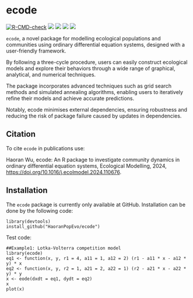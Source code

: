 # ecode

<!-- badges: start -->
[![R-CMD-check](https://github.com/Asa12138/ecode/actions/workflows/R-CMD-check.yaml/badge.svg)](https://github.com/Asa12138/ecode/actions/workflows/R-CMD-check.yaml)
[![](https://img.shields.io/badge/doi-10.1016/j.ecolmodel.2024.110676-yellow.svg)](https://doi.org/10.1016/j.ecolmodel.2024.110676)
[![](http://cranlogs.r-pkg.org/badges/grand-total/ecode)](https://cran.r-project.org/package=ecode)
[![](https://www.r-pkg.org/badges/version/ecode?color=green)](https://cran.r-project.org/package=ecode)
[![](https://img.shields.io/badge/devel%20version-0.1.0-green.svg)](https://github.com/Asa12138/ecode)
<!-- badges: end -->

`ecode`, a novel package for modelling ecological populations and communities using ordinary differential equation systems, designed with a user-friendly framework. 

By following a three-cycle procedure, users can easily construct ecological models and explore their behaviors through a wide range of graphical, analytical, and numerical techniques. 

The package incorporates advanced techniques such as grid search methods and simulated annealing algorithms, enabling users to iteratively refine their models and achieve accurate predictions. 

Notably, ecode minimises external dependencies, ensuring robustness and reducing the risk of package failure caused by updates in dependencies. 

## Citation

To cite `ecode` in publications use:

Haoran Wu,
ecode: An R package to investigate community dynamics in ordinary differential equation systems,
Ecological Modelling,
2024,
<https://doi.org/10.1016/j.ecolmodel.2024.110676>.


## Installation

The `ecode` package is currently only available at GitHub. Installation can be done by the following code:

```{r}
library(devtools)
install_github("HaoranPopEvo/ecode")
```


Test code:

```{r}
##Example1: Lotka-Volterra competition model
library(ecode)
eq1 <- function(x, y, r1 = 4, a11 = 1, a12 = 2) (r1 - a11 * x - a12 * y) * x
eq2 <- function(x, y, r2 = 1, a21 = 2, a22 = 1) (r2 - a21 * x - a22 * y) * y
x <- eode(dxdt = eq1, dydt = eq2)
x
plot(x)
```

